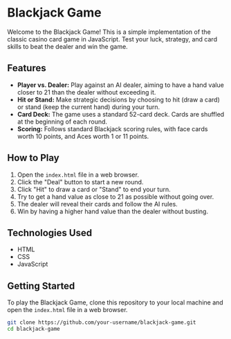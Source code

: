 # Blackjack Game

Welcome to the Blackjack Game! This is a simple implementation of the classic casino card game in JavaScript. Test your luck, strategy, and card skills to beat the dealer and win the game.

## Features

- **Player vs. Dealer:** Play against an AI dealer, aiming to have a hand value closer to 21 than the dealer without exceeding it.
- **Hit or Stand:** Make strategic decisions by choosing to hit (draw a card) or stand (keep the current hand) during your turn.
- **Card Deck:** The game uses a standard 52-card deck. Cards are shuffled at the beginning of each round.
- **Scoring:** Follows standard Blackjack scoring rules, with face cards worth 10 points, and Aces worth 1 or 11 points.

## How to Play

1. Open the `index.html` file in a web browser.
2. Click the "Deal" button to start a new round.
3. Click "Hit" to draw a card or "Stand" to end your turn.
4. Try to get a hand value as close to 21 as possible without going over.
5. The dealer will reveal their cards and follow the AI rules.
6. Win by having a higher hand value than the dealer without busting.

## Technologies Used

- HTML
- CSS
- JavaScript

## Getting Started

To play the Blackjack Game, clone this repository to your local machine and open the `index.html` file in a web browser.

```bash
git clone https://github.com/your-username/blackjack-game.git
cd blackjack-game
